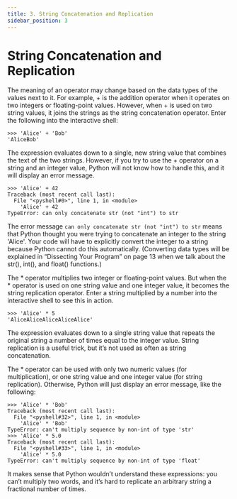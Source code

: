 ```yaml
---
title: 3. String Concatenation and Replication
sidebar_position: 3
---
```


# String Concatenation and Replication

The meaning of an operator may change based on the data types of the values next to it. For example, + is the addition operator when it operates on two integers or floating-point values. However, when + is used on two string values, it joins the strings as the string concatenation operator. Enter the following into the interactive shell:

```
>>> 'Alice' + 'Bob'
'AliceBob'
```

The expression evaluates down to a single, new string value that combines the text of the two strings. However, if you try to use the + operator on a string and an integer value, Python will not know how to handle this, and it will display an error message.

```
>>> 'Alice' + 42
Traceback (most recent call last):
  File "<pyshell#0>", line 1, in <module>
    'Alice' + 42
TypeError: can only concatenate str (not "int") to str
```

The error message `can only concatenate str (not "int") to str` means that Python thought you were trying to concatenate an integer to the string 'Alice'. Your code will have to explicitly convert the integer to a string because Python cannot do this automatically. (Converting data types will be explained in “Dissecting Your Program” on page 13 when we talk about the str(), int(), and float() functions.)

The * operator multiplies two integer or floating-point values. But when the * operator is used on one string value and one integer value, it becomes the string replication operator. Enter a string multiplied by a number into the interactive shell to see this in action.

```
>>> 'Alice' * 5
'AliceAliceAliceAliceAlice'
```

The expression evaluates down to a single string value that repeats the original string a number of times equal to the integer value. String replication is a useful trick, but it’s not used as often as string concatenation.

The * operator can be used with only two numeric values (for multiplication), or one string value and one integer value (for string replication). Otherwise, Python will just display an error message, like the following:

```
>>> 'Alice' * 'Bob'
Traceback (most recent call last):
  File "<pyshell#32>", line 1, in <module>
    'Alice' * 'Bob'
TypeError: can't multiply sequence by non-int of type 'str'
>>> 'Alice' * 5.0
Traceback (most recent call last):
  File "<pyshell#33>", line 1, in <module>
    'Alice' * 5.0
TypeError: can't multiply sequence by non-int of type 'float'
```

It makes sense that Python wouldn’t understand these expressions: you can’t multiply two words, and it’s hard to replicate an arbitrary string a fractional number of times.